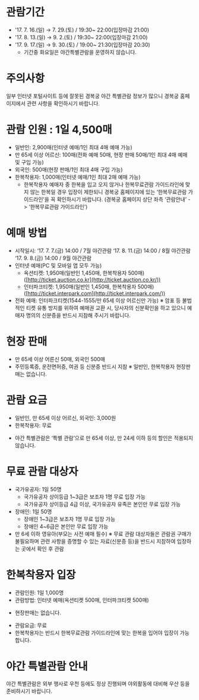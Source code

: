 # 관람기간
- '17. 7. 16.(일) → 7. 29.(토) / 19:30~ 22:00(입장마감 21:00)
- '17. 8. 13.(일) → 9. 2.(토) / 19:30~ 22:00(입장마감 21:00)
- '17. 9. 17.(일) → 9. 30.(토) / 19:00~ 21:30(입장마감 20:30)
  * 기간중 화요일은 야간특별관람을 운영하지 않습니다.

# 주의사항
일부 인터넷 포털사이트 등에 잘못된 경복궁 야간 특별관람 정보가 많으니 경복궁 홈페이지에서 관련 사항을 확인하시기 바랍니다.

# 관람 인원 : 1일 4,500매
- 일반인: 2,900매(인터넷 예매/1인 최대 4매 예매 가능)
- 만 65세 이상 어르신: 100매(전화 예매 50매, 현장 판매 50매/1인 최대 4매 예매 및 구입 가능)
- 외국인: 500매(현장 판매/1인 최대 4매 구입 가능)
- 한복착용자: 1,000매(인터넷 예매/1인 최대 2매 예매 가능)
  * 한복착용자 예매자 중 한복을 입고 오지 않거나 한복무료관람 가이드라인에 맞지 않는 한복일 경우 입장이 제한되니 경복궁 홈페이지에 있는 ‘한복무료관람 가이드라인’을 꼭 확인하시기 바랍니다.
  (경복궁 홈페이지 상단 좌측 ‘관람안내’ -> ‘한복무료관람 가이드라인’)

# 예매 방법
- 시작일시: ‘17. 7. 7.(금) 14:00 / 7월 야간관람
  ‘17. 8. 11.(금) 14:00 / 8월 야간관람
  ‘17. 9. 8.(금) 14:00 / 9월 야간관람
- 인터넷 예매(PC 및 모바일 앱 모두 가능)
  * 옥션티켓: 1,950매(일반인 1,450매, 한복착용자 500매) ([http://ticket.auction.co.kr](http://ticket.auction.co.kr/))
  * 인터파크티켓: 1,950매(일반인 1,450매, 한복착용자 500매) ([http://ticket.interpark.com](http://ticket.interpark.com/))
- 전화 예매: 인터파크티켓(1544-1555/만 65세 이상 어르신만 가능)
※ 암표 등 불법적인 티켓 유통 방지를 위하여 예매권 교환 시, 당사자의 신분확인을 하고 있으니 예매자 명의의 신분증을 반드시 지참해 주시기 바랍니다.

# 현장 판매
- 만 65세 이상 어른신 50매, 외국인 500매
- 주민등록증, 운전면허증, 여권 등 신분증 반드시 지참
※ 일반인, 한복착용자 현장판매는 없습니다.

# 관람 요금
- 일반인, 만 65세 이상 어르신, 외국인: 3,000원
- 한복착용자: 무료
* 야간 특별관람은 ‘특별 관람’으로 만 65세 이상, 만 24세 이하 등의 할인은 적용되지 않습니다.

# 무료 관람 대상자
- 국가유공자: 1일 50명
  * 국가유공자 상이등급 1~3급은 보조자 1명 무료 입장 가능
  * 국가유공자 상이등급 4급 이상, 국가유공자 유족은 본인만 무료 입장 가능
- 장애인: 1일 50명
  * 장애인 1~3급은 보조자 1명 무료 입장 가능
  * 장애인 4~6급은 본인만 무료 입장 가능
- 만 6세 이하 영유아(부모는 사전 예매 필수)
※ 무료 관람 대상자들은 관람권 구매가 불필요하며 관련 사항을 증명할 수 있는 자료(신분증 등)을 반드시 지참하여 입장하는 곳에서 확인 후 관람

# 한복착용자 입장
- 관람인원: 1일 1,000명
- 관람방법: 인터넷 예매(옥션티켓 500매, 인터파크티켓 500매)
* 현장판매는 없습니다.
- 관람요금: 무료
- 한복착용자는 반드시 한복무료관람 가이드라인에 맞는 한복을 입어야 입장이 가능합니다.

# 야간 특별관람 안내
야간 특별관람은 외부 행사로 우천 등에도 정상 진행되며 야외활동에 대비해 우산 등을 준비하시기 바랍니다.